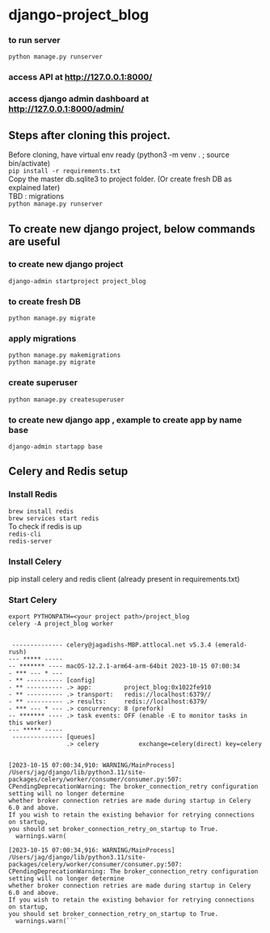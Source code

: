 # django-project_blog

### to run server
```python manage.py runserver```
### access API at http://127.0.0.1:8000/ 
### access django admin dashboard at http://127.0.0.1:8000/admin/ 

## Steps after cloning this project.
Before cloning, have virtual env ready (python3 -m venv . ; source bin/activate) <br>
```pip install -r requirements.txt``` <br>
Copy the master db.sqlite3 to project folder. (Or create fresh DB as explained later) <br>
TBD : migrations <br>
```python manage.py runserver```

## To create new django project, below commands are useful
### to create new django project
```django-admin startproject project_blog```
### to create fresh DB
```python manage.py migrate```
### apply migrations
```python manage.py makemigrations``` <br>
```python manage.py migrate```
### create superuser
```python manage.py createsuperuser```
### to create new django app , example to create app by name base
```django-admin startapp base```

## Celery and Redis setup
### Install Redis
```brew install redis``` <br>
```brew services start redis``` <br>
To check if redis is up <br>
```redis-cli``` <br>
```redis-server``` <br>
### Install Celery
pip install celery and redis client (already present in requirements.txt) <br>
### Start Celery
```export PYTHONPATH=<your project path>/project_blog``` <br>
```celery -A project_blog worker``` <br>
``` celery is  <Celery project_blog at 0x1022fe910>
 
 -------------- celery@jagadishs-MBP.attlocal.net v5.3.4 (emerald-rush)
--- ***** ----- 
-- ******* ---- macOS-12.2.1-arm64-arm-64bit 2023-10-15 07:00:34
- *** --- * --- 
- ** ---------- [config]
- ** ---------- .> app:         project_blog:0x1022fe910
- ** ---------- .> transport:   redis://localhost:6379//
- ** ---------- .> results:     redis://localhost:6379/
- *** --- * --- .> concurrency: 8 (prefork)
-- ******* ---- .> task events: OFF (enable -E to monitor tasks in this worker)
--- ***** ----- 
 -------------- [queues]
                .> celery           exchange=celery(direct) key=celery
                

[2023-10-15 07:00:34,910: WARNING/MainProcess] /Users/jag/django/lib/python3.11/site-packages/celery/worker/consumer/consumer.py:507: CPendingDeprecationWarning: The broker_connection_retry configuration setting will no longer determine
whether broker connection retries are made during startup in Celery 6.0 and above.
If you wish to retain the existing behavior for retrying connections on startup,
you should set broker_connection_retry_on_startup to True.
  warnings.warn(

[2023-10-15 07:00:34,916: WARNING/MainProcess] /Users/jag/django/lib/python3.11/site-packages/celery/worker/consumer/consumer.py:507: CPendingDeprecationWarning: The broker_connection_retry configuration setting will no longer determine
whether broker connection retries are made during startup in Celery 6.0 and above.
If you wish to retain the existing behavior for retrying connections on startup,
you should set broker_connection_retry_on_startup to True.
  warnings.warn(```
